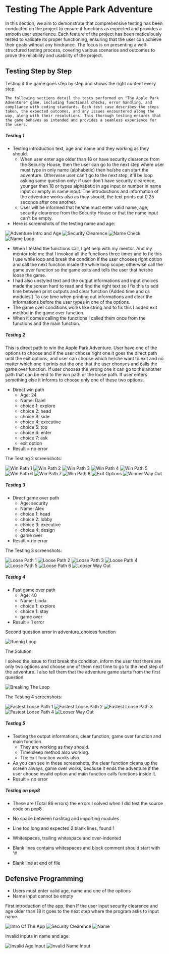 # Testing The Apple Park Adventure

In this section, we aim to demonstrate that comprehensive testing has been conducted on the project to ensure it functions as expected and provides a smooth user experience. Each feature of the project has been meticulously tested to validate its proper functioning, ensuring that the user can achieve their goals without any hindrance. The focus is on presenting a well-structured testing process, covering various scenarios and outcomes to prove the reliability and usability of the project.

## Testing Step by Step

Testing if the game goes step by step and shows the right content every step. 

    The following sections detail the tests performed on "The Apple Park Adventure" game, including functional checks, error handling, and compliance with coding standards. Each test case describes the steps taken, the expected outcomes, and any issues encountered along the way, along with their resolutions. This thorough testing ensures that the game behaves as intended and provides a seamless experience for the users.

##### Testing 1

- Testing introduction text, age and name and they working as they should. 
  - When user enter age older than 18 or have security clearence from the Security House, then the user can go to the next step where user must type in only name (alphabetic) then he/she can start the adventure. Otherwise user can't go to the next step, it'll be loop asking same question only: if user don't have security clearence, younger then 18 or types alphabetic in age input or number in name input or empty in name input. The introductions and information of the adventure works also as they should, the text prints out 0.25 seconds after one another.
  - User will be informed that he/she must enter valid name, age, security clearence from the Security House or that the name input can't be empty.
- Here is screenshots of the testing name and age:

![Adventure Intro and Age](documentation/intro.png) ![Security Clearence](documentation/age_valid.png) ![Name Check](documentation/name_clear.png) ![Name Loop](documentation/loop.png)

- When I tested the functions call, I get help with my mentor. And my mentor told me that I invoked all the functions three times and to fix this I use while loop and break the condition if the user chooses right option and call the next function inside the while loop scope, otherwise call the game over function so the game exits and tells the user that he/she loose the game.
- I had also unstyled text and the output informations and input choices made the screen hard to read and find the right text so I fix this to add time between print outputs and clear function (Added time and os modules.) To use time when printing out informations and clear the informations before the user types in one of the options.
- The game over conditions works like string and to fix this I added exit method in the game over function.
- When it comes calling the functions I called them once from the functions and the main function.

 ##### Testing 2

This is direct path to win the Apple Park Adventure. User have one of the options to choose and if the user chhose right one it goes the direct path until the exit options, and user can choose which he/she want to exit and no matter which one it prints out the one that the user chooses and calls the game over function. If user chooses the wrong one it can go to the another path that can be end to the win path or the loose path. If user enters something else it informs to choose only one of these two options. 

- Direct win path
  - Age: 24
  - Name: Daiel
  - choice 1: explore
  - choice 2: head
  - choice 3: side
  - choice 4: executive
  - choice 5: top
  - choice 6: enter
  - choice 7: ask
  - exit option
- Result = no error

The Testing 2 screenshots:

![Win Path 1](documentation/first_win_option.png)
![Win Path 2](documentation/second_win.png)
![Win Path 3](documentation/win_3.png)
![Win Path 4](documentation/win_4.png)
![Win Path 5](documentation/win_5.png)
![Win Path 6](documentation/win_6.png)
![Win Path 7](documentation/win_7.png)
![Win Path 8](documentation/win_8.png)
![Exit Options](documentation/exit_option.png)
![Winner Way Out](documentation/winner_exit.png)

 ##### Testing 3 

- Direct game over path
  - Age: security
  - Name: Alex
  - choice 1: head
  - choice 2: lobby
  - choice 3: executive
  - choice 4: design
  - game over
- Result = no error

The Testing 3 screenshots:

![Loose Path 1](documentation/loose_1.png)
![Loose Path 2](documentation/second_win.png)
![Loose Path 3](documentation/loose_3.png)
![Loose Path 4](documentation/loose_4.png)
![Loose Path 5](documentation/loose_5.png)
![Loose Path 6](documentation/loose_6.png)
![Looser Way Out](documentation/game_over.png)

##### Testing 4 

- Fast game over path
  - Age: 40
  - Name: Linda
  - choice 1: explore
  - choice 1: stay
  - game over
- Result = 1 error

Second question error in adventure_choices function

![Runnig Loop](documentation/fastest_loose_path_error.png)

The Solution:

I solved the issue to first break the condition, inform the user that there are only two options and choose one of them next time to go to the next step of the adventure. I also tell them that the adventure game starts from the first question.

![Breaking The Loop](documentation/second_question_solution.png)


The Testing 4 screenshots:

![Fastest Loose Path 1](documentation/loose_1.png)
![Fastest Loose Path 2](documentation/second_win.png)
![Fastest Loose Path 3](documentation/first_win_option.png)
![Fastest Loose Path 4](documentation/fastest_loose_path_4.png)
![Looser Way Out](documentation/fastest_loose_path_5.png)

##### Testing 5

- Testing the output informations, clear function, game over function and main function.
  - They are working as they should.
  - Time.sleep method also working.
  - The exit function works also.
- As you can see in these screenshots, the clear function cleans up the screen always, game over works, because it ends the adventure if the user choose invalid option and main function calls functions inside it.
- Result = no error

##### Testing on pep8 

- These are (Total 86 errors) the errors I solved when I did test the source code on pep8

- No space between hashtag and importing modules
- Line too long and expected 2 blank lines, found 1
- Whitespaces, trailing whitespace and over-indented
- Blank lines contains whitespaces and block comment should start with '# 
- Blank line at end of file


## Defensive Programming

- Users must enter valid age, name and one of the options
- Name input cannot be empty


First introduction of the app, then If the user input security clearence and age older than 18 it goes to the next step where the program asks to input name. 

![Intro Of The App](documentation/intro.png) ![Security Clearence](documentation/age_valid.png) ![Name](documentation/name_clear.png)
  
Invalid inputs in name and age:

![Invalid Age Input](documentation/wrong_age_input.png) ![Invalid Name Input](documentation/wrong_name_input.png)
  
 